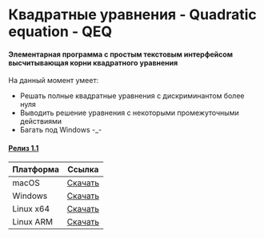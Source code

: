 # Квадратные уравнения - Quadratic equation - QEQ
#### Элементарная программа с простым текстовым интерфейсом высчитывающая корни квадратного уравнения  
На данный момент умеет:
+ Решать полные квадратные уравнения с дискриминантом более нуля  
+ Выводить решение уравнения с некоторыми промежуточными действиями  
+ Багать под Windows -_-  
  
#### [Релиз 1.1](https://github.com/BassmanOff/Quadratic_equation_C_RUS/releases)
|Платформа|Ссылка|
| ------- | ---- |
|macOS|[Скачать](https://github.com/BassmanOff/Quadratic_equation_C_RUS/releases/download/1.1/BMC_QEQ_macOS.zip)|
|Windows|[Скачать](https://github.com/BassmanOff/Quadratic_equation_C_RUS/releases/download/1.1/BMC_QEQ_WINx64.exe)|
|Linux x64|[Скачать](https://github.com/BassmanOff/Quadratic_equation-QEQ-C_RUS/releases/download/1.1/BMC_QEQ_Linux.tar.xz)|
|Linux ARM|[Скачать](https://github.com/BassmanOff/Quadratic_equation_C_RUS/releases/download/1.1/BMC_QEQ_ARM32.tar.xz)|

